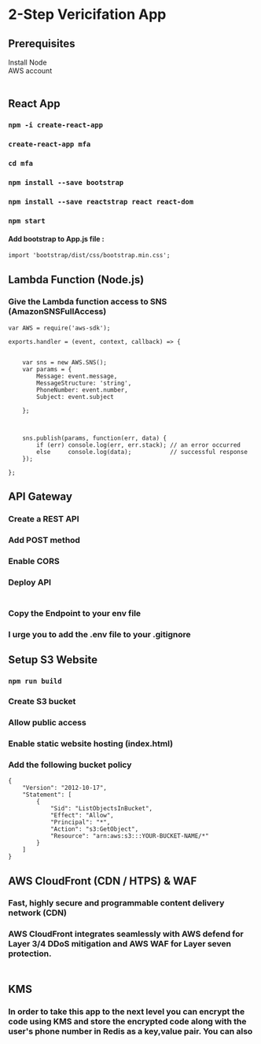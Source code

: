 # 2-Step Vericifation App<br/>

## Prerequisites

Install Node<br/>
AWS account<br/><br/>

## React App

### `npm -i create-react-app`

### `create-react-app mfa`

### `cd mfa`

### `npm install --save bootstrap`

### `npm install --save reactstrap react react-dom`

### `npm start`

#### Add bootstrap to App.js file :

`import 'bootstrap/dist/css/bootstrap.min.css';`

## Lambda Function (Node.js)

### Give the Lambda function access to SNS (AmazonSNSFullAccess)

    var AWS = require('aws-sdk');

    exports.handler = (event, context, callback) => {


        var sns = new AWS.SNS();
        var params = {
            Message: event.message,
            MessageStructure: 'string',
            PhoneNumber: event.number,
            Subject: event.subject

        };



        sns.publish(params, function(err, data) {
            if (err) console.log(err, err.stack); // an error occurred
            else     console.log(data);           // successful response
        });

    };

## API Gateway

### Create a REST API

### Add POST method

### Enable CORS

### Deploy API<br/><br/>

### Copy the Endpoint to your env file

### I urge you to add the .env file to your .gitignore

## Setup S3 Website

### `npm run build`

### Create S3 bucket

### Allow public access

### Enable static website hosting (index.html)

### Add the following bucket policy

    {
        "Version": "2012-10-17",
        "Statement": [
            {
                "Sid": "ListObjectsInBucket",
                "Effect": "Allow",
                "Principal": "*",
                "Action": "s3:GetObject",
                "Resource": "arn:aws:s3:::YOUR-BUCKET-NAME/*"
            }
        ]
    }

## AWS CloudFront (CDN / HTPS) & WAF

### Fast, highly secure and programmable content delivery network (CDN)

### AWS CloudFront integrates seamlessly with AWS defend for Layer 3/4 DDoS mitigation and AWS WAF for Layer seven protection. <br><br>

## KMS 

### In order to take this app to the next level you can encrypt the code using KMS and store the encrypted code along with the user's phone number in Redis as a key,value pair. You can also 
